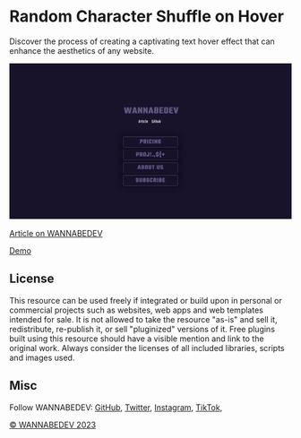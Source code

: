 # Random Character Shuffle on Hover

Discover the process of creating a captivating text hover effect that can enhance the aesthetics of any website.

![Random Character Shuffle on Hover](/assets/img/random-character-shuffle-on-hover.png)

[Article on WANNABEDEV](https://wannabedev.io/tutorials/random-character-shuffle-on-hover)

[Demo](https://wannabedev.io/_posts/demo/random-character-shuffle-on-hover)

## License
This resource can be used freely if integrated or build upon in personal or commercial projects such as websites, web apps and web templates intended for sale. It is not allowed to take the resource "as-is" and sell it, redistribute, re-publish it, or sell "pluginized" versions of it. Free plugins built using this resource should have a visible mention and link to the original work. Always consider the licenses of all included libraries, scripts and images used.

## Misc

Follow WANNABEDEV: [GitHub](https://github.com/wannabedev-io), [Twitter](https://twitter.com/wannabedev_io), [Instagram](https://www.instagram.com/wannabedev.io/), [TikTok](https://www.tiktok.com/@wannabedev.io), 

[© WANNABEDEV 2023](https://wannabedev.io)
